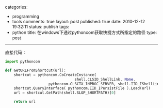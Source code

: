 categories: 
  - programming
  - tools
comments: true
layout: post
published: true
date: 2010-12-12 19:32:11
status: publish
tags: 
  - python
title: 在windows下通过pythoncom获取快捷方式所指定的路径
type: post
---
直接代码：

```python
import pythoncom

def GetURLFromShortcut(url):
    shortcut = pythoncom.CoCreateInstance(
                                shell.CLSID_ShellLink, None,
        			pythoncom.CLSCTX_INPROC_SERVER, shell.IID_IShellLink)
    shortcut.QueryInterface( pythoncom.IID_IPersistFile ).Load(url)
    url = shortcut.GetPath(shell.SLGP_SHORTPATH)[0]

    return url
```
